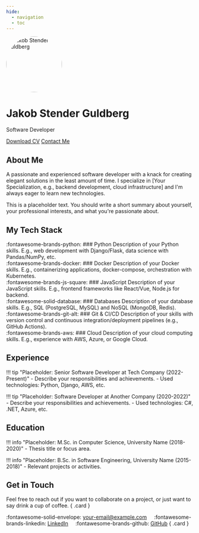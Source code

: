 ```yaml
---
hide:
  - navigation
  - toc
---
```


<div class="hero">
  <img src="https://github.com/jakob1379.png" alt="Jakob Stender Guldberg" style="width: 150px; height: 150px; border-radius: 50%;">
  <h1>Jakob Stender Guldberg</h1>
  <p>Software Developer</p>
  <a href="<LINK_TO_YOUR_CV_PDF>" class="md-button md-button--primary">Download CV</a>
  <a href="#contact" class="md-button">Contact Me</a>
</div>

<div class="section" markdown>
<h2 class="section-title">About Me</h2>

A passionate and experienced software developer with a knack for creating elegant solutions in the least amount of time. I specialize in [Your Specialization, e.g., backend development, cloud infrastructure] and I'm always eager to learn new technologies.

This is a placeholder text. You should write a short summary about yourself, your professional interests, and what you're passionate about.
</div>

<div class="section" markdown>
<h2 class="section-title">My Tech Stack</h2>

<div class="skills-grid" markdown>

<div class="skill-card" markdown>
<span class="icon">:fontawesome-brands-python:</span>
### Python
Description of your Python skills. E.g., web development with Django/Flask, data science with Pandas/NumPy, etc.
</div>

<div class="skill-card" markdown>
<span class="icon">:fontawesome-brands-docker:</span>
### Docker
Description of your Docker skills. E.g., containerizing applications, docker-compose, orchestration with Kubernetes.
</div>

<div class="skill-card" markdown>
<span class="icon">:fontawesome-brands-js-square:</span>
### JavaScript
Description of your JavaScript skills. E.g., frontend frameworks like React/Vue, Node.js for backend.
</div>

<div class="skill-card" markdown>
<span class="icon">:fontawesome-solid-database:</span>
### Databases
Description of your database skills. E.g., SQL (PostgreSQL, MySQL) and NoSQL (MongoDB, Redis).
</div>

<div class="skill-card" markdown>
<span class="icon">:fontawesome-brands-git-alt:</span>
### Git & CI/CD
Description of your skills with version control and continuous integration/deployment pipelines (e.g., GitHub Actions).
</div>

<div class="skill-card" markdown>
<span class="icon">:fontawesome-brands-aws:</span>
### Cloud
Description of your cloud computing skills. E.g., experience with AWS, Azure, or Google Cloud.
</div>

</div>
</div>

<div class="section" markdown>
<h2 class="section-title">Experience</h2>

!!! tip "Placeholder: Senior Software Developer at Tech Company (2022-Present)"
    - Describe your responsibilities and achievements.
    - Used technologies: Python, Django, AWS, etc.

!!! tip "Placeholder: Software Developer at Another Company (2020-2022)"
    - Describe your responsibilities and achievements.
    - Used technologies: C#, .NET, Azure, etc.

</div>

<div class="section" markdown>
<h2 class="section-title">Education</h2>

!!! info "Placeholder: M.Sc. in Computer Science, University Name (2018-2020)"
    - Thesis title or focus area.

!!! info "Placeholder: B.Sc. in Software Engineering, University Name (2015-2018)"
    - Relevant projects or activities.

</div>

<div id="contact" class="section" markdown>
<h2 class="section-title">Get in Touch</h2>

<!-- <div style="text-align: center;"> -->
<!-- <p> -->
<!--   Feel free to reach out if you want to collaborate on a project, or just want to say hi. -->
<!-- </p> -->
<!-- <p> -->
<!--   :fontawesome-solid-envelope: [your-email@example.com](mailto:your-email@example.com) &nbsp;&nbsp;&nbsp; -->
<!--   :fontawesome-brands-linkedin: [LinkedIn](https://www.linkedin.com/in/jakobaaes/) &nbsp;&nbsp;&nbsp; -->
<!--   :fontawesome-brands-github: [GitHub](https://github.com/jakob1379) -->
<!-- </p> -->
<!-- </div> -->
<!-- </div> -->


<div class="grid" markdown>

Feel free to reach out if you want to collaborate on a project, or just want to say drink a cup of coffee.
{ .card }

:fontawesome-solid-envelope: [your-email@example.com](mailto:your-email@example.com) &nbsp;&nbsp;&nbsp;
:fontawesome-brands-linkedin: [LinkedIn](https://www.linkedin.com/in/jakobaaes/) &nbsp;&nbsp;&nbsp;
:fontawesome-brands-github: [GitHub](https://github.com/jakob1379)
{ .card }

</div>
